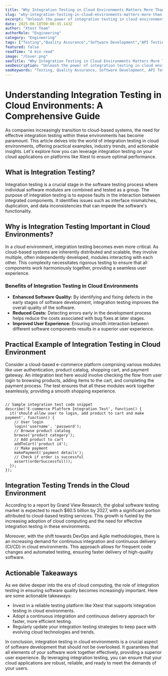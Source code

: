 ```yaml
---
title: "Why Integration Testing in Cloud Environments Matters More Than Ever in 2025"
slug: "why-integration-testing-in-cloud-environments-matters-more-than-ever-in-2025"
excerpt: "Unleash the power of integration testing in cloud environments for unsurpassed software development and reliability. Delve into our informative blog post to uncover how cloud-based testing boosts efficiency, cuts costs, and accelerates deployment. Dont miss out on these essential insights for your digital transformation journey!"
date: 2025-06-18T00:00:35.143Z
author: "Xtest Team"
authorRole: "Engineering"
category: "Engineering"
tags: ["Testing","Quality Assurance","Software Development","API Testing","Integration"]
featured: false
readTime: "4 min read"
image: "/Cover.png"
seoTitle: "Why Integration Testing in Cloud Environments Matters More Than Ever in 2025"
seoDescription: "Unleash the power of integration testing in cloud environments for unsurpassed software development and reliability. Delve into our informative blog post to uncover how cloud-based testing boosts efficiency, cuts costs, and accelerates deployment. Dont miss out on these essential insights for your digital transformation journey!"
seoKeywords: "Testing, Quality Assurance, Software Development, API Testing, Integration"
---
```


# Understanding Integration Testing in Cloud Environments: A Comprehensive Guide

As companies increasingly transition to cloud-based systems, the need for effective integration testing within these environments has become paramount. This article delves into the world of integration testing in cloud environments, offering practical examples, industry trends, and actionable insights. Let's explore how you can leverage integration testing on your cloud applications on platforms like Xtest to ensure optimal performance.

## What is Integration Testing?

Integration testing is a crucial stage in the software testing process where individual software modules are combined and tested as a group. The purpose of integration testing is to expose faults in the interaction between integrated components. It identifies issues such as interface mismatches, duplication, and data inconsistencies that can impede the software's functionality.

## Why is Integration Testing Important in Cloud Environments?

In a cloud environment, integration testing becomes even more critical. As cloud-based systems are inherently distributed and scalable, they involve multiple, often independently developed, modules interacting with each other. This complexity necessitates rigorous testing to ensure that all components work harmoniously together, providing a seamless user experience.

### Benefits of Integration Testing in Cloud Environments

*   **Enhanced Software Quality:** By identifying and fixing defects in the early stages of software development, integration testing improves the overall quality of the software.
*   **Reduced Costs:** Detecting errors early in the development process helps reduce the costs associated with bug fixes at later stages.
*   **Improved User Experience:** Ensuring smooth interaction between different software components results in a superior user experience.

## Practical Example of Integration Testing in Cloud Environment

Consider a cloud-based e-commerce platform comprising various modules like user authentication, product catalog, shopping cart, and payment gateway. An integration test here would involve checking the flow from user login to browsing products, adding items to the cart, and completing the payment process. The test ensures that all these modules work together seamlessly, providing a smooth shopping experience.

```

// Sample integration test code snippet
describe('E-commerce Platform Integration Test', function() {
  it('should allow user to login, add product to cart and make payment', function() {
    // User login
    login('username', 'password');
    // Browse product catalog 
    browse('product category');
    // Add product to cart
    addToCart('product id');
    // Make payment
    makePayment('payment details');
    // Check if order is successful
    assert(orderSuccessful());
  });
});
```

## Integration Testing Trends in the Cloud Environment

According to a report by Grand View Research, the global software testing market is expected to reach $60.5 billion by 2027, with a significant portion attributed to cloud-based testing services. This growth is fueled by the increasing adoption of cloud computing and the need for effective integration testing in these environments.

Moreover, with the shift towards DevOps and Agile methodologies, there is an increasing demand for continuous integration and continuous delivery (CI/CD) in cloud environments. This approach allows for frequent code changes and automated testing, ensuring faster delivery of high-quality software.

## Actionable Takeaways

As we delve deeper into the era of cloud computing, the role of integration testing in ensuring software quality becomes increasingly important. Here are some actionable takeaways:

*   Invest in a reliable testing platform like Xtest that supports integration testing in cloud environments.
*   Adopt a continuous integration and continuous delivery approach for faster, more efficient testing.
*   Regularly update your integration testing strategies to keep pace with evolving cloud technologies and trends.

In conclusion, integration testing in cloud environments is a crucial aspect of software development that should not be overlooked. It guarantees that all elements of your software work together effectively, providing a superior user experience. By leveraging integration testing, you can ensure that your cloud applications are robust, reliable, and ready to meet the demands of your users.